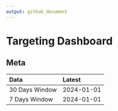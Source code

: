 ```yaml
---
output: github_document
---
```


# Targeting Dashboard



## Meta


|Data           |Latest     |
|:--------------|:----------|
|30 Days Window |2024-01-01 |
|7 Days Window  |2024-01-01 |
